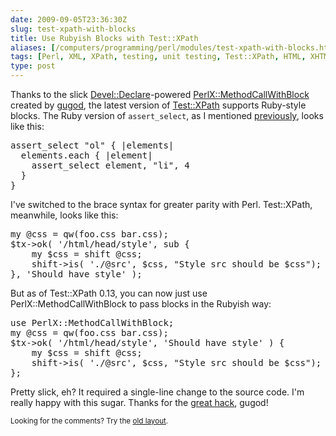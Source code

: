 ```yaml
--- 
date: 2009-09-05T23:36:30Z
slug: test-xpath-with-blocks
title: Use Rubyish Blocks with Test::XPath
aliases: [/computers/programming/perl/modules/test-xpath-with-blocks.html]
tags: [Perl, XML, XPath, testing, unit testing, Test::XPath, HTML, XHTML, Ruby]
type: post
---
```


<p>Thanks to the slick <a href="http://search.cpan.org/perldoc?Devel::Declare"
title="Devel::Declare on
CPAN">Devel::Declare</a>-powered <a href="http://search.cpan.org/perldoc?PerlX::MethodCallWithBlock"
title="PerlX::MethodCallWithBlock on CPAN">PerlX::MethodCallWithBlock</a>
created by <a href="http://gugod.org/2009/08/running-in-the-compile-time.html"
title="gugod's blog: “Running in the compile time”">gugod</a>, the latest
version of <a href="http://search.cpan.org/perldoc?Test::XPath"
title="Test::XPath on CPAN">Test::XPath</a> supports Ruby-style blocks. The
Ruby version of <code>assert_select</code>, as I
mentioned <a href="/computers/programming/perl/test-with-xpath.html"
title="Test XML and HTML with XPath">previously</a>, looks like this:</p>

<pre>
assert_select &quot;ol&quot; { |elements|
  elements.each { |element|
    assert_select element, &quot;li&quot;, 4
  }
}
</pre>

<p>I've switched to the brace syntax for greater parity with Perl.
Test::XPath, meanwhile, looks like this:</p>

<pre>
my @css = qw(foo.css bar.css);
$tx->ok( &#x0027;/html/head/style&#x0027;, sub {
    my $css = shift @css;
    shift->is( &#x0027;./@src&#x0027;, $css, &quot;Style src should be $css&quot;);
}, &#x0027;Should have style&#x0027; );
</pre>

<p>But as of Test::XPath 0.13, you can now just use PerlX::MethodCallWithBlock
to pass blocks in the Rubyish way:</p>

<pre>
use PerlX::MethodCallWithBlock;
my @css = qw(foo.css bar.css);
$tx->ok( &#x0027;/html/head/style&#x0027;, &#x0027;Should have style&#x0027; ) {
    my $css = shift @css;
    shift->is( &#x0027;./@src&#x0027;, $css, &quot;Style src should be $css&quot;);
};
</pre>

<p>Pretty slick, eh? It required a single-line change to the source code. I'm
really happy with this sugar. Thanks for
the <a href="http://gugod.org/2009/08/perlx---perl-extension.html"
title="gugod's blog: “PerlX - Perl Extension”">great hack</a>, gugod!</p>

<p class="past"><small>Looking for the comments? Try the <a rel="nofollow" href="//past.justatheory.com/computers/programming/perl/modules/test-xpath-with-blocks.html">old layout</a>.</small></p>


